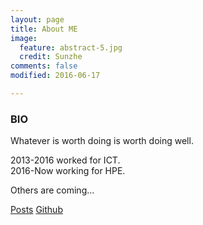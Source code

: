 ```yaml
---
layout: page
title: About ME
image:
  feature: abstract-5.jpg
  credit: Sunzhe
comments: false
modified: 2016-06-17

---
```


### BIO ###

Whatever is worth doing is worth doing well.

2013-2016 worked for ICT.   
2016-Now working for HPE.

Others are coming...

<div markdown="0"><a href="{{ site.url }}/_posts/" class="btn btn-info">Posts</a> <a href="https://github.com/zhe-sun" class="btn btn-success">Github</a></div>

[^1]: Example: *domain.com/category-name/post-title*
